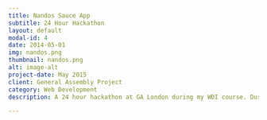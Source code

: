 ```yaml
---
title: Nandos Sauce App
subtitle: 24 Hour Hackathon
layout: default
modal-id: 4
date: 2014-05-01
img: nandos.png
thumbnail: nandos.png
alt: image-alt
project-date: May 2015
client: General Assembly Project
category: Web Development
description: A 24 hour hackathon at GA London during my WDI course. During the 24 hours, one of my classmates and myself created an app to suggest what nandos sauce you should go for depending on a couple of factors. TECHNOLOGIES - Ruby on Rails, JavaScript (JQuery), HTML, CSS

---
```

